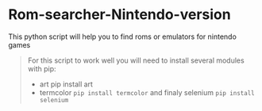 # Rom-searcher-Nintendo-version
This python script will help you to find roms or emulators for nintendo games

> For this script to work well you will need to install several modules with pip:
> - art   pip install art 
> - termcolor   ```pip install termcolor```
> and finaly selenium   ```pip install selenium```
